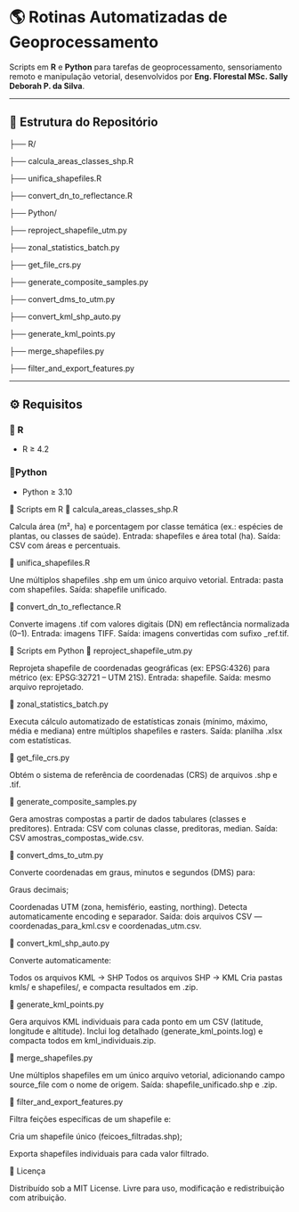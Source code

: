 # 🌎 Rotinas Automatizadas de Geoprocessamento  
Scripts em **R** e **Python** para tarefas de geoprocessamento, sensoriamento remoto e manipulação vetorial, desenvolvidos por **Eng. Florestal MSc. Sally Deborah P. da Silva**.

---

## 📂 Estrutura do Repositório
├── R/

├── calcula_areas_classes_shp.R

├── unifica_shapefiles.R

├── convert_dn_to_reflectance.R

├── Python/

├── reproject_shapefile_utm.py

├── zonal_statistics_batch.py

├── get_file_crs.py

├── generate_composite_samples.py

├── convert_dms_to_utm.py 

├── convert_kml_shp_auto.py

├── generate_kml_points.py

├── merge_shapefiles.py

├── filter_and_export_features.py

---
## ⚙️ Requisitos
### 🧮 R
- R ≥ 4.2
### 🧮Python
- Python ≥ 3.10

📜 Scripts em R
🔹 calcula_areas_classes_shp.R

Calcula área (m², ha) e porcentagem por classe temática (ex.: espécies de plantas, ou classes de saúde).
Entrada: shapefiles e área total (ha).
Saída: CSV com áreas e percentuais.

🔹 unifica_shapefiles.R

Une múltiplos shapefiles .shp em um único arquivo vetorial.
Entrada: pasta com shapefiles.
Saída: shapefile unificado.

🔹 convert_dn_to_reflectance.R

Converte imagens .tif com valores digitais (DN) em reflectância normalizada (0–1).
Entrada: imagens TIFF.
Saída: imagens convertidas com sufixo _ref.tif.

🐍 Scripts em Python
🔹 reproject_shapefile_utm.py

Reprojeta shapefile de coordenadas geográficas (ex: EPSG:4326) para métrico (ex: EPSG:32721 – UTM 21S).
Entrada: shapefile.
Saída: mesmo arquivo reprojetado.

🔹 zonal_statistics_batch.py

Executa cálculo automatizado de estatísticas zonais (mínimo, máximo, média e mediana) entre múltiplos shapefiles e rasters.
Saída: planilha .xlsx com estatísticas.

🔹 get_file_crs.py

Obtém o sistema de referência de coordenadas (CRS) de arquivos .shp e .tif.

🔹 generate_composite_samples.py

Gera amostras compostas a partir de dados tabulares (classes e preditores).
Entrada: CSV com colunas classe, preditoras, median.
Saída: CSV amostras_compostas_wide.csv.

🔹 convert_dms_to_utm.py

Converte coordenadas em graus, minutos e segundos (DMS) para:

Graus decimais;

Coordenadas UTM (zona, hemisfério, easting, northing).
Detecta automaticamente encoding e separador.
Saída: dois arquivos CSV — coordenadas_para_kml.csv e coordenadas_utm.csv.

🔹 convert_kml_shp_auto.py

Converte automaticamente:

Todos os arquivos KML → SHP
Todos os arquivos SHP → KML
Cria pastas kmls/ e shapefiles/, e compacta resultados em .zip.

🔹 generate_kml_points.py

Gera arquivos KML individuais para cada ponto em um CSV (latitude, longitude e altitude).
Inclui log detalhado (generate_kml_points.log) e compacta todos em kml_individuais.zip.

🔹 merge_shapefiles.py

Une múltiplos shapefiles em um único arquivo vetorial, adicionando campo source_file com o nome de origem.
Saída: shapefile_unificado.shp e .zip.

🔹 filter_and_export_features.py

Filtra feições específicas de um shapefile e:

Cria um shapefile único (feicoes_filtradas.shp);

Exporta shapefiles individuais para cada valor filtrado.

🧾 Licença

Distribuído sob a MIT License.
Livre para uso, modificação e redistribuição com atribuição.




